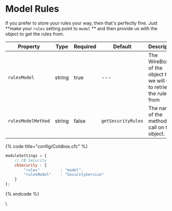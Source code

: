 # Model Rules

If you prefer to store your rules your way, then that's perfectly fine.  Just **make your `rules` setting point to `model` ** and then provide us with the object to get the rules from.

| Property           | Type   | Required | Default            | Description                                                              |
| ------------------ | ------ | -------- | ------------------ | ------------------------------------------------------------------------ |
| `rulesModel`       | string | true     | ---                | The WireBox ID of the object that we will use to retrieve the rules from |
| `rulesModelMethod` | string | false    | `getSecurityRules` | The name of the method to call on the object.                            |



{% code title="config/Coldbox.cfc" %}
```javascript
moduleSettings = {
	// CB Security
	cbSecurity : {
		"rules" 		: "model",
		"rulesModel" 	: "SecurityService"
	}
};
```
{% endcode %}

\
